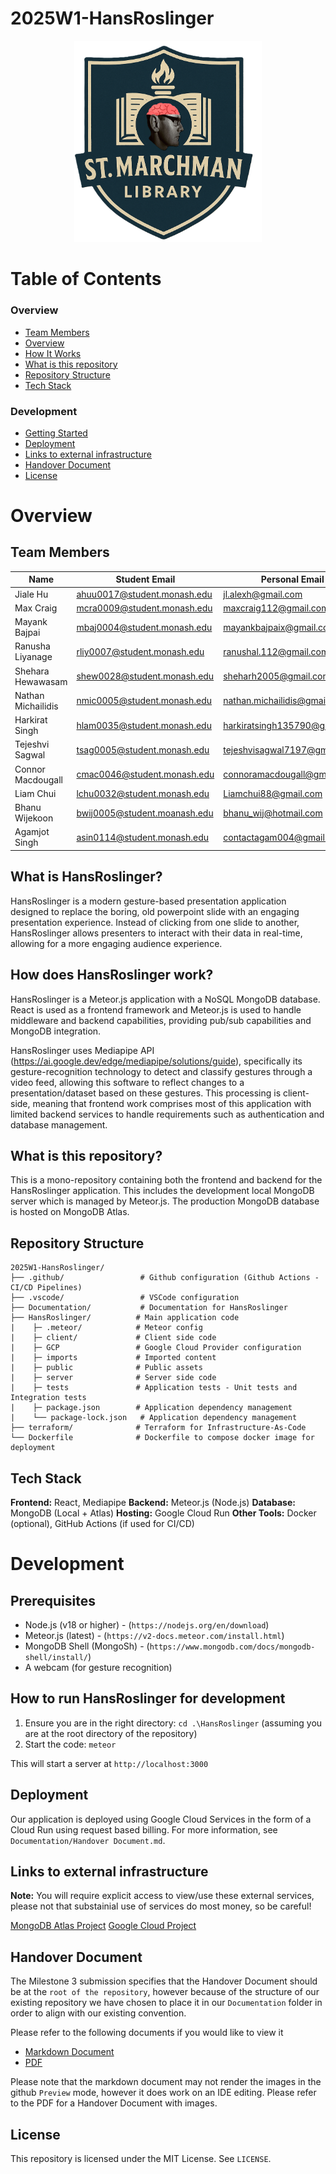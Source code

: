 # 2025W1-HansRoslinger

<p align="center">
  <img src="Documentation/images/HandoverDocument/Sean Roslinger.png" alt="alt text" width="300"/>
</p>

# Table of Contents

### Overview

- [Team Members](#team-members)
- [Overview](#what-is-hansroslinger)
- [How It Works](#how-does-hansroslinger-work)
- [What is this repository](#what-is-this-repository)
- [Repository Structure](#repository-structure)
- [Tech Stack](#tech-stack)

### Development

- [Getting Started](#how-to-run-hansroslinger-for-development)
- [Deployment](#deployment)
- [Links to external infrastructure](#links-to-external-infrastructure)
- [Handover Document](#handover-document)
- [License](#license)

# Overview

## Team Members

| Name               | Student Email                | Personal Email                |
| ------------------ | ---------------------------- | ----------------------------- |
| Jiale Hu           | ahuu0017@student.monash.edu  | jl.alexh@gmail.com            |
| Max Craig          | mcra0009@student.monash.edu  | maxcraig112@gmail.com         |
| Mayank Bajpai      | mbaj0004@student.monash.edu  | mayankbajpaix@gmail.com       |
| Ranusha Liyanage   | rliy0007@student.monash.edu  | ranushal.112@gmail.com        |
| Shehara Hewawasam  | shew0028@student.monash.edu  | sheharh2005@gmail.com         |
| Nathan Michailidis | nmic0005@student.monash.edu  | nathan.michailidis@gmail.com  |
| Harkirat Singh     | hlam0035@student.monash.edu  | harkiratsingh135790@gmail.com |
| Tejeshvi Sagwal    | tsag0005@student.monash.edu  | tejeshvisagwal7197@gmail.com  |
| Connor Macdougall  | cmac0046@student.monash.edu  | connoramacdougall@gmail.com   |
| Liam Chui          | lchu0032@student.monash.edu  | Liamchui88@gmail.com          |
| Bhanu Wijekoon     | bwij0005@student.moanash.edu | bhanu_wij@hotmail.com         |
| Agamjot Singh      | asin0114@student.monash.edu  | contactagam004@gmail.com      |

## What is HansRoslinger?

HansRoslinger is a modern gesture-based presentation application designed to replace the boring, old powerpoint slide with an engaging presentation experience. Instead of clicking from one slide to another, HansRoslinger allows presenters to interact with their data in real-time, allowing for a more engaging audience experience.

## How does HansRoslinger work?

HansRoslinger is a Meteor.js application with a NoSQL MongoDB database. React is used as a frontend framework and Meteor.js is used to handle middleware and backend capabilities, providing pub/sub capabilities and MongoDB integration.

HansRoslinger uses Mediapipe API (https://ai.google.dev/edge/mediapipe/solutions/guide), specifically its gesture-recognition technology to detect and classify gestures through a video feed, allowing this software to reflect changes to a presentation/dataset based on these gestures. This processing is client-side, meaning that frontend work comprises most of this application with limited backend services to handle requirements such as authentication and database management.

## What is this repository?

This is a mono-repository containing both the frontend and backend for the HansRoslinger application. This includes the development local MongoDB server which is managed by Meteor.js. The production MongoDB database is hosted on MongoDB Atlas.

## Repository Structure

```
2025W1-HansRoslinger/
├── .github/                 # Github configuration (Github Actions - CI/CD Pipelines)
├── .vscode/                 # VSCode configuration
├── Documentation/           # Documentation for HansRoslinger
├── HansRoslinger/          # Main application code
|    ├─ .meteor/            # Meteor config
|    ├─ client/             # Client side code
|    ├─ GCP                 # Google Cloud Provider configuration
|    ├─ imports             # Imported content
|    ├─ public              # Public assets
|    ├─ server              # Server side code
|    ├─ tests               # Application tests - Unit tests and Integration tests
|    ├─ package.json        # Application dependency management
|    └── package-lock.json   # Application dependency management
├── terraform/              # Terraform for Infrastructure-As-Code
└── Dockerfile              # Dockerfile to compose docker image for deployment
```

## Tech Stack

**Frontend:** React, Mediapipe
**Backend:** Meteor.js (Node.js)
**Database:** MongoDB (Local + Atlas)
**Hosting:** Google Cloud Run
**Other Tools:** Docker (optional), GitHub Actions (if used for CI/CD)

# Development

## Prerequisites

- Node.js (v18 or higher) - (`https://nodejs.org/en/download`)
- Meteor.js (latest) - (`https://v2-docs.meteor.com/install.html`)
- MongoDB Shell (MongoSh) - (`https://www.mongodb.com/docs/mongodb-shell/install/`)
- A webcam (for gesture recognition)

## How to run HansRoslinger for development

1. Ensure you are in the right directory:
   `cd .\HansRoslinger` (assuming you are at the root directory of the repository)
2. Start the code:
   `meteor`

This will start a server at `http://localhost:3000`

## Deployment

Our application is deployed using Google Cloud Services in the form of a Cloud Run using request based billing. For more information, see `Documentation/Handover Document.md`.

## Links to external infrastructure

**Note:** You will require explicit access to view/use these external services, please not that substainial use of services do most money, so be careful!

[MongoDB Atlas Project](https://cloud.mongodb.com/v2#/org/68909a50a210527643b70cdd/projects)
[Google Cloud Project](https://console.cloud.google.com/storage/overview;tab=overview?inv=1&invt=Ab4tKw&project=hansroslinger-468011)

## Handover Document

The Milestone 3 submission specifies that the Handover Document should be at the `root of the repository`, however because of the structure of our existing repository we have chosen to place it in our `Documentation` folder in order to align with our existing convention.

Please refer to the following documents if you would like to view it

- [Markdown Document](https://github.com/Monash-FIT3170/2025W1-HansRoslinger/blob/main/Documentation/Handover%20Document.md)
- [PDF](https://github.com/Monash-FIT3170/2025W1-HansRoslinger/blob/main/Documentation/Handover%20Document.pdf)

Please note that the markdown document may not render the images in the github `Preview` mode, however it does work on an IDE editing. Please refer to the PDF for a Handover Document with images.

## License

This repository is licensed under the MIT License. See `LICENSE`.
